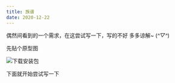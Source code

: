 ```yaml
---
title: 族谱
date: 2020-12-22
---
```


偶然间看到的一个需求，在这尝试写一下，写的不好 多多谅解~ (*^▽^*)

先贴个原型图

<img :src="$withBase('/assets/image/genealogy.png')" alt="下载安装包">


下面就开始尝试写一下

<genealogy/> 
